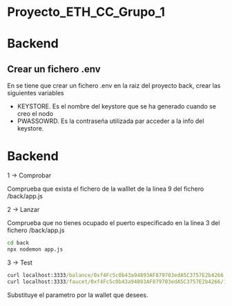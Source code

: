 # Proyecto_ETH_CC_Grupo_1

# Backend

## Crear un fichero .env

En se tiene que crear un fichero .env en la raiz del proyecto back, crear las siguientes variables

- KEYSTORE. Es el nombre del keystore que se ha generado cuando se creo el nodo
- PWASSOWRD. Es la contraseña utilizada par acceder a la info del keystore.

# Backend

1 → Comprobar

Comprueba que exista el fichero de la walllet de la linea 9 del fichero /back/app.js

2 → Lanzar

Comprueba que no tienes ocupado el puerto especificado en la línea 3 del fichero /back/app.js

```cmd
cd back
npx nodemon app.js
```

3 → Test

```cmd
curl localhost:3333/balance/0xf4Fc5c0b43a94893AF879703edA5C3757E2b4266
curl localhost:3333/faucet/0xf4Fc5c0b43a94893AF879703edA5C3757E2b4266/1
```

Substituye el parametro por la wallet que desees.

